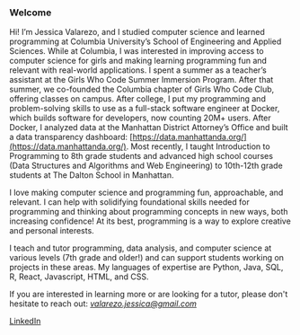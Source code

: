 ### Welcome

Hi! I’m Jessica Valarezo, and I studied computer science and learned programming at Columbia University’s School of Engineering and Applied Sciences. While at Columbia, I was interested in improving access to computer science for girls and making learning programming fun and relevant with real-world applications. I spent a summer as a teacher’s assistant at the Girls Who Code Summer Immersion Program. After that summer, we co-founded the Columbia chapter of Girls Who Code Club, offering classes on campus. After college, I put my programming and problem-solving skills to use as a full-stack software engineer at Docker, which builds software for developers, now counting 20M+ users. After Docker, I analyzed data at the Manhattan District Attorney’s Office and built a data transparency dashboard: [https://data.manhattanda.org/](https://data.manhattanda.org/). Most recently, I taught Introduction to Programming to 8th grade students and advanced high school courses (Data Structures and Algorithms and Web Engineering) to 10th-12th grade students at The Dalton School in Manhattan.

I love making computer science and programming fun, approachable, and relevant. I can help with solidifying foundational skills needed for programming and thinking about programming concepts in new ways, both increasing confidence! At its best, programming is a way to explore creative and personal interests. 

I teach and tutor programming, data analysis, and computer science at various levels (7th grade and older!) and can support students working on projects in these areas. My languages of expertise are Python, Java, SQL, R, React, Javascript, HTML, and CSS. 

If you are interested in learning more or are looking for a tutor, please don't hesitate to reach out: *valarezo.jessica@gmail.com*

[LinkedIn](https://www.linkedin.com/in/jessicavalarezo/)
